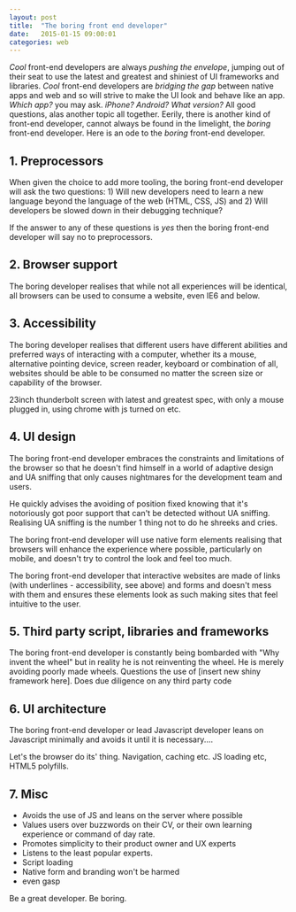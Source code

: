 ```yaml
---
layout: post
title:  "The boring front end developer"
date:   2015-01-15 09:00:01
categories: web
---
```


*Cool* front-end developers are always *pushing the envelope*, jumping out of their seat to use the latest and greatest and shiniest of UI frameworks and libraries. *Cool* front-end developers are *bridging the gap* between native apps and web and so will strive to make the UI look and behave like an app. *Which app?* you may ask. *iPhone? Android? What version?* All good questions, alas another topic all together. Eerily, there is another kind of front-end developer, cannot always be found in the limelight, the *boring* front-end developer. Here is an ode to the *boring* front-end developer.

## 1. Preprocessors

When given the choice to add more tooling, the boring front-end developer will ask the two questions: 1) Will new developers need to learn a new language beyond the language of the web (HTML, CSS, JS) and 2) Will developers be slowed down in their debugging technique?

If the answer to any of these questions is *yes* then the boring front-end developer will say no to preprocessors.

## 2. Browser support

The boring developer realises that while not all experiences will be identical, all browsers can be used to consume a website, even IE6 and below.

## 3. Accessibility

The boring developer realises that different users have different abilities and preferred ways of interacting with a computer, whether its a mouse, alternative pointing device, screen reader, keyboard or combination of all, websites should be able to be consumed no matter the screen size or capability of the browser.

23inch thunderbolt screen with latest and greatest spec, with only a mouse plugged in, using chrome with js turned on etc.

## 4. UI design

The boring front-end developer embraces the constraints and limitations of the browser so that he doesn't find himself in a world of adaptive design and UA sniffing that only causes nightmares for the development team and users.

He quickly advises the avoiding of position fixed knowing that it's notoriously got poor support that can't be detected without UA sniffing. Realising UA sniffing is the number 1 thing not to do he shreeks and cries.

The boring front-end developer will use native form elements realising that browsers will enhance the experience where possible, particularly on mobile, and doesn't try to control the look and feel too much.

The boring front-end developer that interactive websites are made of links (with underlines - accessibility, see above) and forms and doesn't mess with them and ensures these elements look as such making sites that feel intuitive to the user.

## 5. Third party script, libraries and frameworks

The boring front-end developer is constantly being bombarded with "Why invent the wheel" but in reality he is not reinventing the wheel. He is merely avoiding poorly made wheels. Questions the use of [insert new shiny framework here]. Does due diligence on any third party code

## 6. UI architecture

The boring front-end developer or lead Javascript developer leans on Javascript minimally and avoids it until it is necessary....

Let's the browser do its' thing. Navigation, caching etc. JS loading etc, HTML5 polyfills.

## 7. Misc

- Avoids the use of JS and leans on the server where possible
- Values users over buzzwords on their CV, or their own learning experience or command of day rate.
- Promotes simplicity to their product owner and UX experts
- Listens to the least popular experts.
- Script loading
- Native form and branding won't be harmed
- even gasp

Be a great developer. Be boring.


<!-- http://blog.capwatkins.com/the-boring-designer -->
